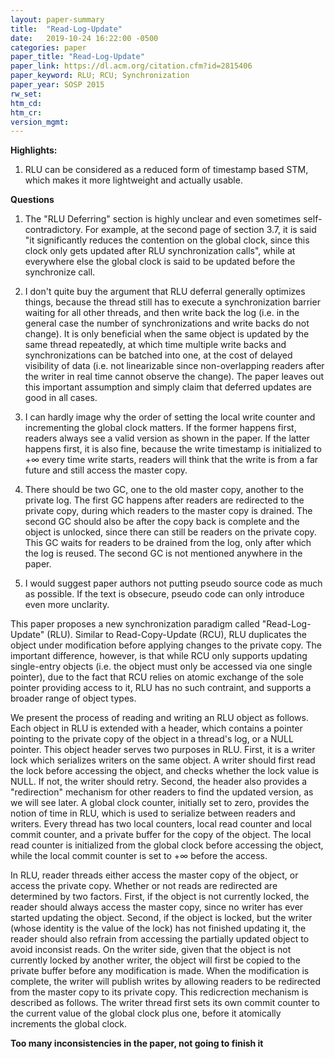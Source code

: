 ```yaml
---
layout: paper-summary
title:  "Read-Log-Update"
date:   2019-10-24 16:22:00 -0500
categories: paper
paper_title: "Read-Log-Update"
paper_link: https://dl.acm.org/citation.cfm?id=2815406
paper_keyword: RLU; RCU; Synchronization
paper_year: SOSP 2015
rw_set: 
htm_cd: 
htm_cr: 
version_mgmt: 
---
```


**Highlights:**

1. RLU can be considered as a reduced form of timestamp based STM, which makes it more lightweight and actually usable.

**Questions**

1. The "RLU Deferring" section is highly unclear and even sometimes self-contradictory. For example, at the second page
   of section 3.7, it is said "it significantly reduces the contention on the global clock, since this clock only gets
   updated after RLU synchronization calls", while at everywhere else the global clock is said to be updated before 
   the synchronize call.

2. I don't quite buy the argument that RLU deferral generally optimizes things, because the thread still has to execute a 
   synchronization barrier waiting for all other threads, and then write back the log (i.e. in the general case
   the number of synchronizations and write backs do not change). It is only beneficial when the same object is 
   updated by the same thread repeatedly, at which time multiple write backs and synchronizations can be batched into
   one, at the cost of delayed visibility of data (i.e. not linearizable since non-overlapping readers after the writer 
   in real time cannot observe the change). The paper leaves out this important assumption and simply claim that 
   deferred updates are good in all cases.

3. I can hardly image why the order of setting the local write counter and incrementing the global clock matters. If the 
   former happens first, readers always see a valid version as shown in the paper. If the latter happens first, it 
   is also fine, because the write timestamp is initialized to +&infin; every time write starts, readers will
   think that the write is from a far future and still access the master copy. 

4. There should be two GC, one to the old master copy, another to the private log. The first GC happens after readers are
   redirected to the private copy, during which readers to the master copy is drained. The second GC should also be after
   the copy back is complete and the object is unlocked, since there can still be readers on the private copy. This
   GC waits for readers to be drained from the log, only after which the log is reused. The second GC is not mentioned
   anywhere in the paper.

5. I would suggest paper authors not putting pseudo source code as much as possible. If the text is obsecure, pseudo
   code can only introduce even more unclarity.

This paper proposes a new synchronization paradigm called "Read-Log-Update" (RLU). Similar to Read-Copy-Update (RCU), 
RLU duplicates the object under modification before applying changes to the private copy. The important difference,
however, is that while RCU only supports updating single-entry objects (i.e. the object must only be accessed via one
single pointer), due to the fact that RCU relies on atomic exchange of the sole pointer providing access to it, RLU
has no such contraint, and supports a broader range of object types. 

We present the process of reading and writing an RLU object as follows. Each object in RLU is extended with a header, which
contains a pointer pointing to the private copy of the object in a thread's log, or a NULL pointer. This object header serves 
two purposes in RLU. First, it is a writer lock which serializes writers on the same object. A writer should first read 
the lock before accessing the object, and checks whether the lock value is NULL. If not, the writer should retry. Second, 
the header also provides a "redirection" mechanism for other readers to find the updated version, as we will see later.
A global clock counter, initially set to zero, provides the notion of time in RLU, which is used to serialize between 
readers and writers.
Every thread has two local counters, local read counter and local commit counter, and a private buffer for the copy of 
the object. The local read counter is initialized from the global clock before accessing the object, while the local commit 
counter is set to +&infin; before the access. 

In RLU, reader threads either access the master copy of the object, or access the private copy. Whether or not reads
are redirected are determined by two factors. First, if the object is not currently locked, the reader should always
access the master copy, since no writer has ever started updating the object. Second, if the object is locked, but the 
writer (whose identity is the value of the lock) has not finished updating it, the reader should also refrain from
accessing the partially updated object to avoid inconsist reads. On the writer side, given that the object is not 
currently locked by another writer, the object will first be copied to the private buffer before any modification is 
made. When the modification is complete, the writer will publish writes by allowing readers to be redirected from the 
master copy to its private copy. This redicrection mechanism is described as follows. The writer thread first sets 
its own commit counter to the current value of the global clock plus one, before it atomically increments the global clock.

**Too many inconsistencies in the paper, not going to finish it**
